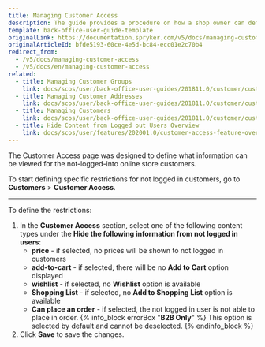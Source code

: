 ```yaml
---
title: Managing Customer Access
description: The guide provides a procedure on how a shop owner can define restrictions for actions for non-logged in users.
template: back-office-user-guide-template
originalLink: https://documentation.spryker.com/v5/docs/managing-customer-access
originalArticleId: bfde5193-60ce-4e5d-bc84-ecc01e2c70b4
redirect_from:
  - /v5/docs/managing-customer-access
  - /v5/docs/en/managing-customer-access
related:
  - title: Managing Customer Groups
    link: docs/scos/user/back-office-user-guides/201811.0/customer/customers-customer-access-customer-groups/managing-customer-groups.html
  - title: Managing Customer Addresses
    link: docs/scos/user/back-office-user-guides/201811.0/customer/customers-customer-access-customer-groups/managing-customer-addresses.html
  - title: Managing Customers
    link: docs/scos/user/back-office-user-guides/201811.0/customer/customers-customer-access-customer-groups/managing-customers.html
  - title: Hide Content from Logged out Users Overview
    link: docs/scos/user/features/202001.0/customer-access-feature-overview.html
---
```


The Customer Access page was designed to define what information can be viewed for the not-logged-into online store customers.

To start defining specific restrictions for not logged in customers, go to **Customers** > **Customer Access**.
***
To define the restrictions:
1. In the **Customer Access** section, select one of the following content types under the **Hide the following information from not logged in users**:
    * **price** - if selected, no prices will be shown to not logged in customers
    * **add-to-cart** - if selected, there will be no **Add to Cart** option displayed
    * **wishlist** - if selected, no **Wishlist** option is available
    * **Shopping List** - if selected, no **Add to Shopping List** option is available
    * **Can place an order** - if selected, the not logged in user is not able to place in order.
    {% info_block errorBox "**B2B Only**" %}
This option is selected by default and cannot be deselected.
{% endinfo_block %}
2. Click **Save** to save the changes.
